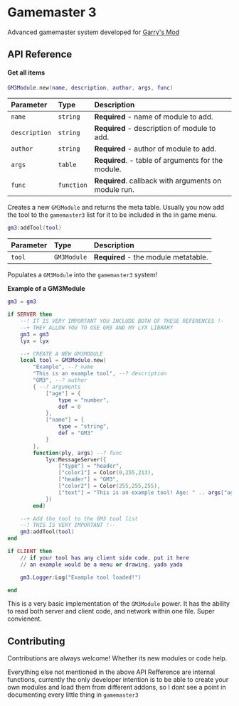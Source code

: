 
# Gamemaster 3

Advanced gamemaster system developed for [Garry's Mod](https://gmod.facepunch.com)



## API Reference

#### Get all items

```lua
GM3Module.new(name, description, author, args, func)
```

| Parameter | Type     | Description                |
| :-------- | :------- | :------------------------- |
| `name` | `string` | **Required** - name of module to add.|
| `description` | `string` | **Required** - description of module to add.|
| `author` | `string` | **Required** - author of module to add.|
| `args` | `table` | **Required**. - table of arguments for the module.|
| `func` | `function` | **Required**. callback with arguments on module run. |

Creates a new ``GM3Module`` and returns the meta table. Usually you now add the tool to the ``gamemaster3`` list for it to be included in the in game menu. 

```lua
gm3:addTool(tool)
```
| Parameter | Type     | Description                |
| :-------- | :------- | :------------------------- |
| `tool` | `GM3Module` | **Required** - the module metatable.|

Populates a ``GM3Module`` into the ``gamemaster3`` system!

**Example of a GM3Module**
```lua
gm3 = gm3

if SERVER then
    --! IT IS VERY IMPORTANT YOU INCLUDE BOTH OF THESE REFERENCES !-
    --+ THEY ALLOW YOU TO USE GM3 AND MY LYX LIBRARY
    gm3 = gm3
    lyx = lyx

    --+ CREATE A NEW GM3MODULE
    local tool = GM3Module.new(
        "Example", --? name
        "This is an example tool", --? description
        "GM3", --? author
        { --? arguments
            ["age"] = {
                type = "number",
                def = 0
            },
            ["name"] = {
                type = "string",
                def = "GM3"
            }
        },
        function(ply, args) --? func
            lyx:MessageServer({
                ["type"] = "header",
                ["color1"] = Color(0,255,213),
                ["header"] = "GM3",
                ["color2"] = Color(255,255,255),
                ["text"] = "This is an example tool! Age: " .. args["age"] .. " Name: " .. args["name"]
            })
        end)

    --+ Add the tool to the GM3 tool list
    --! THIS IS VERY IMPORTANT !--
    gm3:addTool(tool)
end

if CLIENT then
    // if your tool has any client side code, put it here
    // an example would be a menu or drawing, yada yada

    gm3.Logger:Log("Example tool loaded!")

end
```
This is a very basic implementation of the ``GM3Module`` power. It has the ability to read both server and client code, and network within one file. Super convienent. 
## Contributing

Contributions are always welcome! Whether its new modules or code help.

Everything else not mentioned in the above API Refference are internal functions, currently the only developer intention is to be able to create your own modules and load them from different addons, so I dont see a point in documenting every little thing in ``gamemaster3``